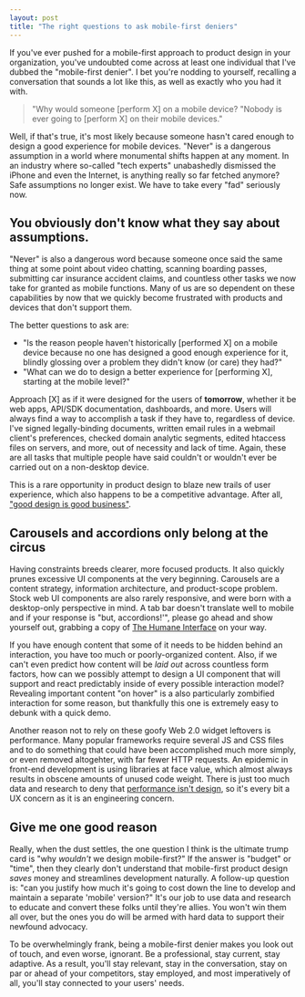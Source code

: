 ```yaml
---
layout: post
title: "The right questions to ask mobile-first deniers"
---
```


If you've ever pushed for a mobile-first approach to product design in your organization, you've undoubted come across at least one individual that I've dubbed the "mobile-first denier". I bet you're nodding to yourself, recalling a conversation   that sounds a lot like this, as well as exactly who you had it with.

>"Why would someone [perform X] on a mobile device? "Nobody is ever going to [perform X] on their mobile devices."

Well, if that's true, it's most likely because someone hasn't cared enough to design a good experience for mobile devices. "Never" is a dangerous assumption in a world where monumental shifts happen at any moment. In an industry where so-called "tech experts" unabashedly dismissed the iPhone and even the Internet, is anything really so far fetched anymore? Safe assumptions no longer exist. We have to take every "fad" seriously now.

## You obviously don't know what they say about assumptions.
"Never" is also a dangerous word because someone once said the same thing at some point about video chatting, scanning boarding passes, submitting car insurance accident claims, and countless other tasks we now take for granted as mobile functions. Many of us are so dependent on these capabilities by now that we quickly become frustrated with products and devices that don't support them.

The better questions to ask are:

* "Is the reason people haven't historically [performed X] on a mobile device because no one has designed a good enough experience for it, blindly glossing over a problem they didn't know (or care) they had?"
* "What can we do to design a better experience for [performing X], starting at the mobile level?"

Approach [X] as if it were designed for the users of **tomorrow**, whether it be web apps, API/SDK documentation, dashboards, and more. Users will always find a way to accomplish a task if they have to, regardless of device. I've signed legally-binding documents, written email rules in a webmail client's preferences, checked domain analytic segments, edited htaccess files on servers, and more, out of necessity and lack of time. Again, these are all tasks that multiple people have said couldn't or wouldn't ever be carried out on a non-desktop device.

This is a rare opportunity in product design to blaze new trails of user experience, which also happens to be a competitive advantage. After all, ["good design is good business"](http://www-03.ibm.com/ibm/history/ibm100/us/en/icons/gooddesign/).

## Carousels and accordions only belong at the circus
Having constraints breeds clearer, more focused products. It also quickly prunes excessive UI components at the very beginning. Carousels are a content strategy, information architecture, and product-scope problem. Stock web UI components are also rarely responsive, and were born with a desktop-only perspective in mind. A tab bar doesn't translate well to mobile and if your response is "but, accordions!'", please go ahead and show yourself out, grabbing a copy of [The Humane Interface](http://www.amazon.com/gp/product/0201379376?ie=UTF8&camp=213733&creative=393185&creativeASIN=0201379376&linkCode=shr&tag=30spok-20) on your way.

If you have enough content that some of it needs to be hidden behind an interaction, you have too much or poorly-organized content. Also, if we can't even predict how content will be *laid out* across countless form factors, how can we possibly attempt to design a UI component that will support and react predictably inside of every possible interaction model?  Revealing important content "on hover" is a also particularly zombified interaction for some reason, but thankfully this one is extremely easy to debunk with a quick demo.

Another reason not to rely on these goofy Web 2.0 widget leftovers is performance. Many popular frameworks require several JS and CSS files and to do something that could have been accomplished much more simply, or even removed altogehter, with far fewer HTTP requests. An epidemic in front-end development is using libraries at face value, which almost always results in obscene amounts of unused code weight. There is just too much data and research to deny that [performance isn't design](http://bradfrostweb.com/blog/post/performance-as-design/), so it's every bit a UX concern as it is an engineering concern.

## Give me one good reason
Really, when the dust settles, the one question I think is the ultimate trump card is "why *wouldn't* we design mobile-first?" If the answer is "budget" or "time", then they clearly don't understand that mobile-first product design *saves* money and streamlines development naturally. A follow-up question is: "can you justify how much it's going to cost down the line to develop and maintain a separate 'mobile' version?" It's our job to use data and research to educate and convert these folks until they're allies. You won't win them all over, but the ones you do will be armed with hard data to support their newfound advocacy.

To be overwhelmingly frank, being a mobile-first denier makes you look out of touch, and even worse, ignorant. Be a professional, stay current, stay adaptive. As a result, you'll stay relevant, stay in the conversation, stay on par or ahead of your competitors, stay employed, and most imperatively of all, you'll stay connected to your users' needs.
